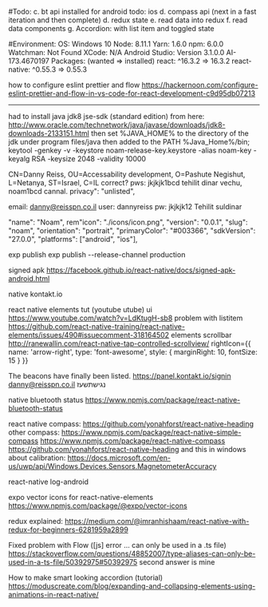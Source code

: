 #Todo:
c. bt api
installed for android
todo: ios
d. compass api
(next in a fast iteration and then complete)
d. redux state
e. read data into redux
f. read data components
g. Accordion: with list item and toggled state

#Environment:
OS: Windows 10
Node: 8.11.1
Yarn: 1.6.0
npm: 6.0.0
Watchman: Not Found
XCode: N/A
Android Studio: Version 3.1.0.0 AI-173.4670197
Packages: (wanted => installed)
react: ^16.3.2 => 16.3.2
react-native: ^0.55.3 => 0.55.3

how to configure eslint prettier and flow
https://hackernoon.com/configure-eslint-prettier-and-flow-in-vs-code-for-react-development-c9d95db07213

---

had to install java jdk8 jse-sdk (standard edition)
 from here: http://www.oracle.com/technetwork/java/javase/downloads/jdk8-downloads-2133151.html
then set %JAVA_HOME% to the directory of the jdk under program files/java
then added to the PATH %Java_Home%/bin;
 keytool -genkey -v -keystore noam-release-key.keystore -alias noam-key -keyalg RSA -keysize 2048 -validity 10000

CN=Danny Reiss, OU=Accessability development, O=Pashute Negishut, L=Netanya, ST=Israel, C=IL correct?
pws: jkjkjk1bcd tehilit dinar vechu, noam1bcd cannal.
privacy": "unlisted",

email: danny@reisspn.co.il
user: dannyreiss    pw: jkjkjk12 Tehilit suldinar

"name": "Noam",
rem"icon": "./icons/icon.png",
"version": "0.0.1",
"slug": "noam",
"orientation": "portrait",
"primaryColor": "#003366",
"sdkVersion": "27.0.0",
"platforms": ["android", "ios"],

exp publish
exp publish --release-channel production

signed apk https://facebook.github.io/react-native/docs/signed-apk-android.html

native kontakt.io

react native elements tut (youtube utube) ui
https://www.youtube.com/watch?v=LdKtugH-sb8
problem with listitem https://github.com/react-native-training/react-native-elements/issues/490#issuecomment-318164502
elements scrollbar http://ranewallin.com/react-native-tap-controlled-scrollview/
rightIcon={{ name: 'arrow-right', type: 'font-awesome', style: { marginRight: 10, fontSize: 15 } }}

The beacons have finally been listed.
https://panel.kontakt.io/signin
danny@reisspn.co.il נגישתשעז

native bluetooth status
https://www.npmjs.com/package/react-native-bluetooth-status

react native compass:
https://github.com/yonahforst/react-native-heading
other compass:
https://www.npmjs.com/package/react-native-simple-compass
https://www.npmjs.com/package/react-native-compass
https://github.com/yonahforst/react-native-heading
and this in windows about calibration: https://docs.microsoft.com/en-us/uwp/api/Windows.Devices.Sensors.MagnetometerAccuracy

react-native log-android

expo vector icons for react-native-elements
https://www.npmjs.com/package/@expo/vector-icons

redux explained:
https://medium.com/@imranhishaam/react-native-with-redux-for-beginners-6281959a2899

Fixed problem with Flow ([js] error ... can only be used in a .ts file)
https://stackoverflow.com/questions/48852007/type-aliases-can-only-be-used-in-a-ts-file/50392975#50392975 second answer is mine

How to make smart looking accordion (tutorial)
https://moduscreate.com/blog/expanding-and-collapsing-elements-using-animations-in-react-native/
